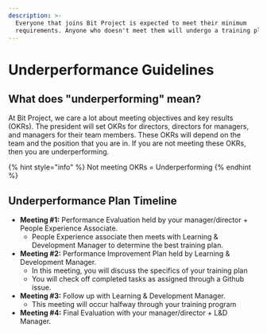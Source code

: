 ```yaml
---
description: >-
  Everyone that joins Bit Project is expected to meet their minimum
  requirements. Anyone who doesn't meet them will undergo a training plan.
---
```


# Underperformance Guidelines

## What does "underperforming" mean?

At Bit Project, we care a lot about meeting objectives and key results \(OKRs\). The president will set OKRs for directors, directors for managers, and managers for their team members. These OKRs will depend on the team and the position that you are in. If you are not meeting these OKRs, then you are underperforming. 

{% hint style="info" %}
 Not meeting OKRs = Underperforming
{% endhint %}

## Underperformance Plan Timeline

* **Meeting \#1:** Performance Evaluation held by your manager/director + People Experience Associate.
  * People Experience associate then meets with Learning & Development Manager to determine the best training plan.
* **Meeting \#2:** Performance Improvement Plan held by Learning & Development Manager.
  * In this meeting, you will discuss the specifics of your training plan
  * You will check off completed tasks as assigned through a Github issue.
* **Meeting \#3:** Follow up with Learning & Development Manager.
  * This meeting will occur halfway through your training program
* **Meeting \#4:** Final Evaluation with your manager/director + L&D Manager.

